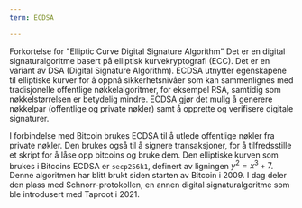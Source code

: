 ```yaml
---
term: ECDSA

---
```

Forkortelse for "Elliptic Curve Digital Signature Algorithm" Det er en digital signaturalgoritme basert på elliptisk kurvekryptografi (ECC). Det er en variant av DSA (Digital Signature Algorithm). ECDSA utnytter egenskapene til elliptiske kurver for å oppnå sikkerhetsnivåer som kan sammenlignes med tradisjonelle offentlige nøkkelalgoritmer, for eksempel RSA, samtidig som nøkkelstørrelsen er betydelig mindre. ECDSA gjør det mulig å generere nøkkelpar (offentlige og private nøkler) samt å opprette og verifisere digitale signaturer.

I forbindelse med Bitcoin brukes ECDSA til å utlede offentlige nøkler fra private nøkler. Den brukes også til å signere transaksjoner, for å tilfredsstille et skript for å låse opp bitcoins og bruke dem. Den elliptiske kurven som brukes i Bitcoins ECDSA er `secp256k1`, definert av ligningen $y^2 = x^3 + 7$. Denne algoritmen har blitt brukt siden starten av Bitcoin i 2009. I dag deler den plass med Schnorr-protokollen, en annen digital signaturalgoritme som ble introdusert med Taproot i 2021.